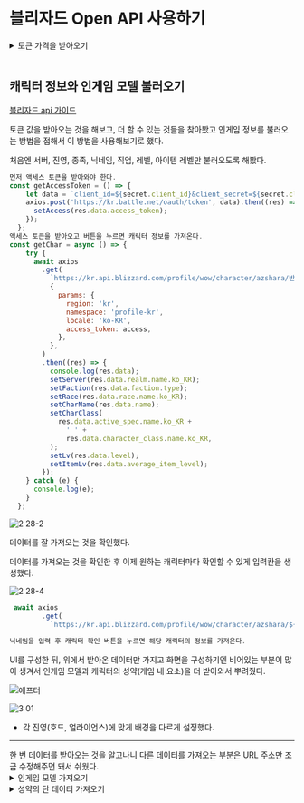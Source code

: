 # 블리자드 Open API 사용하기

<details>
<summary>토큰 가격을 받아오기</summary>
https://github.com/2Juzzang/Diary-or-TIL/commit/026bab9b1b7db77f5eda0a2a74f8f1b980918892?short_path=e51e136#diff-e51e136ee775d1ae6b4a8dbde30e1f245a872a31aca4db07aa22fa9b02bc759b
</details>
<br/>


## 캐릭터 정보와 인게임 모델 불러오기
[블리자드 api 가이드](https://develop.battle.net/documentation/world-of-warcraft/profile-apis)

토큰 값을 받아오는 것을 해보고, 더 할 수 있는 것들을 찾아봤고 인게임 정보를 불러오는 방법을 접해서 이 방법을 사용해보기로 했다.

처음엔 서버, 진영, 종족, 닉네임, 직업, 레벨, 아이템 레벨만 불러오도록 해봤다.
```jsx
먼저 액세스 토큰을 받아와야 한다.
const getAccessToken = () => {
    let data = `client_id=${secret.client_id}&client_secret=${secret.client_secret}&grant_type=client_credentials`;
    axios.post('https://kr.battle.net/oauth/token', data).then((res) => {
      setAccess(res.data.access_token);
    });
  };
액세스 토큰을 받아오고 버튼을 누르면 캐릭터 정보를 가져온다.
const getChar = async () => {
    try {
      await axios
        .get(
          `https://kr.api.blizzard.com/profile/wow/character/azshara/반기문`,
          {
            params: {
              region: 'kr',
              namespace: 'profile-kr',
              locale: 'ko-KR',
              access_token: access,
            },
          },
        )
        .then((res) => {
          console.log(res.data);
          setServer(res.data.realm.name.ko_KR);
          setFaction(res.data.faction.type);
          setRace(res.data.race.name.ko_KR);
          setCharName(res.data.name);
          setCharClass(
            res.data.active_spec.name.ko_KR +
              ' ' +
              res.data.character_class.name.ko_KR,
          );
          setLv(res.data.level);
          setItemLv(res.data.average_item_level);
        });
    } catch (e) {
      console.log(e);
    }
  };

```



![2 28-2](https://user-images.githubusercontent.com/79308918/156314125-2d17003c-a1c1-4243-84fb-57903549ee91.PNG)

데이터를 잘 가져오는 것을 확인했다.


데이터를 가져오는 것을 확인한 후 이제 원하는 캐릭터마다 확인할 수 있게 입력칸을 생성했다.

![2 28-4](https://user-images.githubusercontent.com/79308918/156324383-18613de8-5804-4fa5-bd6b-9655ba234352.PNG)

```jsx
 await axios
        .get(
          `https://kr.api.blizzard.com/profile/wow/character/azshara/${inputName}`,
  
닉네임을 입력 후 캐릭터 확인 버튼을 누르면 해당 캐릭터의 정보를 가져온다.
```

UI를 구성한 뒤, 위에서 받아온 데이터만 가지고 화면을 구성하기엔 비어있는 부분이 많이 생겨서 인게임 모델과 캐릭터의 성약(게임 내 요소)을 더 받아와서 뿌려줬다.

![애프터](https://user-images.githubusercontent.com/79308918/156327902-57d9c8d9-a072-4e51-8dbb-4f54548234d7.PNG)

![3 01](https://user-images.githubusercontent.com/79308918/156327912-a91827fe-0c5a-46a3-ac87-5fbb1979b339.PNG)

+ 각 진영(호드, 얼라이언스)에 맞게 배경을 다르게 설정했다.


<hr/>
한 번 데이터를 받아오는 것을 알고나니 다른 데이터를 가져오는 부분은 
URL 주소만 조금 수정해주면 돼서 쉬웠다.

<details>
<summary>인게임 모델 가져오기</summary>
<img src='https://user-images.githubusercontent.com/79308918/156330743-48edb46b-409d-4615-a25d-df9a0485877c.PNG'/>
</details>

<details>
<summary>성약의 단 데이터 가져오기</summary>
<img src='https://user-images.githubusercontent.com/79308918/156330132-bce07ca9-a0e3-4099-942b-259cebc8c685.PNG'/>
</details>

